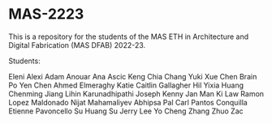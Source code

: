 # MAS-2223

This is a repository for the students of the MAS ETH in Architecture and Digital Fabrication (MAS DFAB) 2022-23. 

Students:

Eleni Alexi
Adam Anouar
Ana Ascic
Keng Chia Chang
Yuki Xue Chen
Brain Po Yen Chen
Ahmed Elmeraghy
Katie Caitlin  Gallagher
Hil Yixia Huang
Chenming Jiang
Lihin Karunadhipathi
Joseph Kenny
Jan Man Ki Law
Ramon Lopez Maldonado
Nijat Mahamaliyev
Abhipsa Pal
Carl Pantos Conquilla
Etienne  Pavoncello
Su Huang Su
Jerry Lee Yo Cheng
Zhang Zhuo Zac

